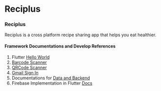 # Reciplus
### Reciplus
Reciplus is a cross platform recipe sharing app that helps you eat healthier.
#### Framework Documentations and Develop References
1. Flutter [Hello World](https://flutter.dev/docs/get-started/install)
2. [Barcode Scanner](https://pub.dev/packages/flutter_barcode_scanner)
3. [QRCode Scanner](https://pub.dev/packages/qr_code_scanner)
4. [Gmail Sign In](https://pub.dev/packages/google_sign_in)
5. Documentations for [Data and Backend](https://flutter.dev/docs/development/data-and-backend/state-mgmt/intro)
6. Firebase Implementation in Flutter [Docs](https://firebase.google.com/docs/flutter/setup?platform=ios)
